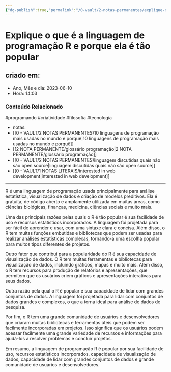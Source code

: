 ```yaml
---
{"dg-publish":true,"permalink":"/0-vault/2-notas-permanentes/explique-o-que-e-a-linguagem-de-programacao-r-e-porque-ela-e-tao-popular/","tags":["permanente","programando","criatividade","filosofia","tecnologia"],"dgHomeLink":true,"dgShowLocalGraph":true,"dgShowFileTree":true,"dgEnableSearch":true}
---
```


# Explique o que é a linguagem de programação R e porque ela é tão popular

## criado em: 
-  Ano, Mês e dia: 2023-06-10
- Hora: 14:03

### Conteúdo Relacionado
#programando #criatividade #filosofia #tecnologia 
- notas: 
- [[0 - VAULT/2 NOTAS PERMANENTES/10 linguagens de programação mais usadas no mundo e porquê\|10 linguagens de programação mais usadas no mundo e porquê]]
- [[2 NOTA PERMANENTE/glossário programação\|2 NOTA PERMANENTE/glossário programação]]
- [[0 - VAULT/2 NOTAS PERMANENTES/linguagem discutidas quais não são open source\|linguagem discutidas quais não são open source]]
- [[0 - VAULT/1 NOTAS LITERAIS/interested in web development\|interested in web development]]
---

R é uma linguagem de programação usada principalmente para análise estatística, visualização de dados e criação de modelos preditivos. Ela é gratuita, de código aberto e amplamente utilizada em muitas áreas, como ciências biológicas, finanças, medicina, ciências sociais e muito mais.

Uma das principais razões pelas quais o R é tão popular é sua facilidade de uso e recursos estatísticos incorporados. A linguagem foi projetada para ser fácil de aprender e usar, com uma sintaxe clara e concisa. Além disso, o R tem muitas funções embutidas e bibliotecas que podem ser usadas para realizar análises estatísticas complexas, tornando-a uma escolha popular para muitos tipos diferentes de projetos.

Outro fator que contribui para a popularidade do R é sua capacidade de visualização de dados. O R tem muitas ferramentas e bibliotecas para visualização de dados, incluindo gráficos, mapas e muito mais. Além disso, o R tem recursos para produção de relatórios e apresentações, que permitem que os usuários criem gráficos e apresentações interativas para seus dados.

Outra razão pela qual o R é popular é sua capacidade de lidar com grandes conjuntos de dados. A linguagem foi projetada para lidar com conjuntos de dados grandes e complexos, o que a torna ideal para análise de dados de pesquisa.

Por fim, o R tem uma grande comunidade de usuários e desenvolvedores que criaram muitas bibliotecas e ferramentas úteis que podem ser facilmente incorporadas em projetos. Isso significa que os usuários podem acessar facilmente uma grande variedade de recursos e informações para ajudá-los a resolver problemas e concluir projetos.

Em resumo, a linguagem de programação R é popular por sua facilidade de uso, recursos estatísticos incorporados, capacidade de visualização de dados, capacidade de lidar com grandes conjuntos de dados e grande comunidade de usuários e desenvolvedores.